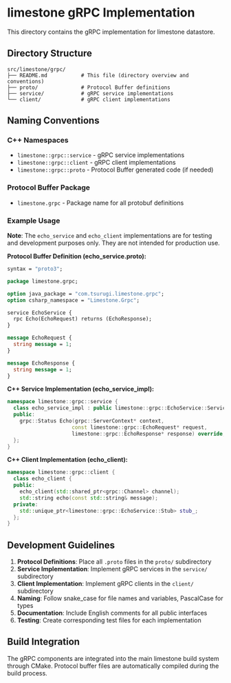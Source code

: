 # limestone gRPC Implementation

This directory contains the gRPC implementation for limestone datastore.

## Directory Structure

```
src/limestone/grpc/
├── README.md           # This file (directory overview and conventions)
├── proto/              # Protocol Buffer definitions
├── service/            # gRPC service implementations
└── client/             # gRPC client implementations
```

## Naming Conventions

### C++ Namespaces

- `limestone::grpc::service` - gRPC service implementations
- `limestone::grpc::client` - gRPC client implementations  
- `limestone::grpc::proto` - Protocol Buffer generated code (if needed)

### Protocol Buffer Package

- `limestone.grpc` - Package name for all protobuf definitions

### Example Usage

**Note**: The `echo_service` and `echo_client` implementations are for testing and development purposes only. They are not intended for production use.

**Protocol Buffer Definition (echo_service.proto):**
```protobuf
syntax = "proto3";

package limestone.grpc;

option java_package = "com.tsurugi.limestone.grpc";
option csharp_namespace = "Limestone.Grpc";

service EchoService {
  rpc Echo(EchoRequest) returns (EchoResponse);
}

message EchoRequest {
  string message = 1;
}

message EchoResponse {
  string message = 1;
}
```

**C++ Service Implementation (echo_service_impl):**
```cpp
namespace limestone::grpc::service {
  class echo_service_impl : public limestone::grpc::EchoService::Service {
  public:
    grpc::Status Echo(grpc::ServerContext* context,
                     const limestone::grpc::EchoRequest* request,
                     limestone::grpc::EchoResponse* response) override;
  };
}
```

**C++ Client Implementation (echo_client):**
```cpp
namespace limestone::grpc::client {
  class echo_client {
  public:
    echo_client(std::shared_ptr<grpc::Channel> channel);
    std::string echo(const std::string& message);
  private:
    std::unique_ptr<limestone::grpc::EchoService::Stub> stub_;
  };
}
```

## Development Guidelines

1. **Protocol Definitions**: Place all `.proto` files in the `proto/` subdirectory
2. **Service Implementation**: Implement gRPC services in the `service/` subdirectory
3. **Client Implementation**: Implement gRPC clients in the `client/` subdirectory
4. **Naming**: Follow snake_case for file names and variables, PascalCase for types
5. **Documentation**: Include English comments for all public interfaces
6. **Testing**: Create corresponding test files for each implementation

## Build Integration

The gRPC components are integrated into the main limestone build system through CMake.
Protocol buffer files are automatically compiled during the build process.
